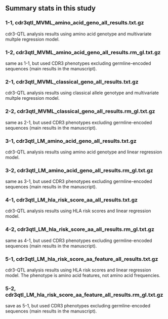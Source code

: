 ## Summary stats in this study

### 1-1, cdr3qtl_MVML_amino_acid_geno_all_results.txt.gz
cdr3-QTL analysis results using amino acid genotype and multivariate multple regression model.

### 1-2, cdr3qtl_MVML_amino_acid_geno_all_results.rm_gl.txt.gz
same as 1-1, but used CDR3 phenotypes excluding germline-encoded sequences (main results in the manuscript).

### 2-1, cdr3qtl_MVML_classical_geno_all_results.txt.gz
cdr3-QTL analysis results using classical allele genotype and multivariate multple regression model.

### 2-2, cdr3qtl_MVML_classical_geno_all_results.rm_gl.txt.gz
same as 2-1, but used CDR3 phenotypes excluding germline-encoded sequences (main results in the manuscript).

### 3-1, cdr3qtl_LM_amino_acid_geno_all_results.txt.gz
cdr3-QTL analysis results using amino acid genotype and linear regression model.

### 3-2, cdr3qtl_LM_amino_acid_geno_all_results.rm_gl.txt.gz
same as 3-1, but used CDR3 phenotypes excluding germline-encoded sequences (main results in the manuscript).

### 4-1, cdr3qtl_LM_hla_risk_score_aa_all_results.txt.gz
cdr3-QTL analysis results using HLA risk scores and linear regression model.

### 4-2, cdr3qtl_LM_hla_risk_score_aa_all_results.rm_gl.txt.gz
same as 4-1, but used CDR3 phenotypes excluding germline-encoded sequences (main results in the manuscript).

### 5-1, cdr3qtl_LM_hla_risk_score_aa_feature_all_results.txt.gz
cdr3-QTL analysis results using HLA risk scores and linear regression model. The phenotype is amino acid features, not amino acid frequencies.

### 5-2, cdr3qtl_LM_hla_risk_score_aa_feature_all_results.rm_gl.txt.gz
save as 5-1, but used CDR3 phenotypes excluding germline-encoded sequences (main results in the manuscript).

